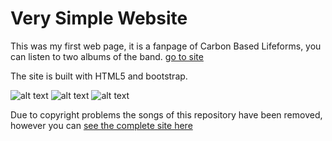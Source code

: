 # Very Simple Website
This was my first web page, it is a fanpage of Carbon Based Lifeforms, you can listen to two albums of the band. 
[go to site](https://gearlo.github.io/VerySimpleWebsite/)

The site is built with HTML5 and bootstrap.

![alt text]( https://gearlo.000webhostapp.com/VerySimpleWebsite/screenshots/CBLF_3.png "")
![alt text]( https://gearlo.000webhostapp.com/VerySimpleWebsite/screenshots/CBLF_2.png "")
![alt text]( https://gearlo.000webhostapp.com/VerySimpleWebsite/screenshots/CBLF_4.png "")


Due to copyright problems the songs of this repository have been removed, however you can [see the complete site here](https://gearlo.000webhostapp.com/VerySimpleWebsite/index.html)

